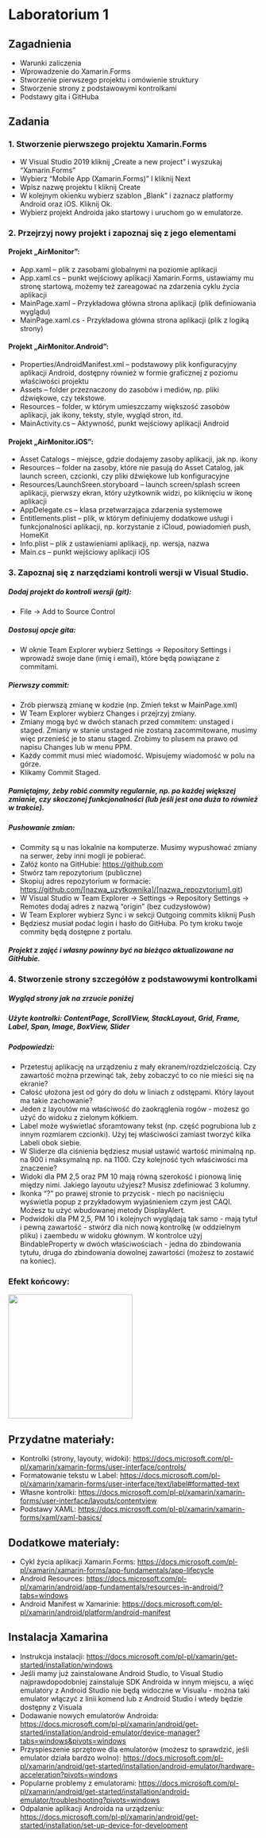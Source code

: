 # Laboratorium 1
## Zagadnienia
- Warunki zaliczenia
-	Wprowadzenie do Xamarin.Forms
-	Stworzenie pierwszego projektu i omówienie struktury
-	Stworzenie strony z podstawowymi kontrolkami
-	Podstawy gita i GitHuba

## Zadania
### 1.	Stworzenie pierwszego projektu Xamarin.Forms
- W Visual Studio 2019 kliknij „Create a new project” i wyszukaj “Xamarin.Forms”
- Wybierz “Mobile App (Xamarin.Forms)” I kliknij Next
- Wpisz nazwę projektu I kliknij Create
- W kolejnym okienku wybierz szablon „Blank” i zaznacz platformy Android oraz iOS. Kliknij Ok.
- Wybierz projekt Androida jako startowy i uruchom go w emulatorze.
### 2.	Przejrzyj nowy projekt i zapoznaj się z jego elementami
#### Projekt „AirMonitor”:
- App.xaml – plik z zasobami globalnymi na poziomie aplikacji
-	App.xaml.cs – punkt wejściowy aplikacji Xamarin.Forms, ustawiamy mu stronę startową, możemy też zareagować na zdarzenia cyklu życia aplikacji
- MainPage.xaml – Przykładowa główna strona aplikacji (plik definiowania wyglądu)
- MainPage.xaml.cs - Przykładowa główna strona aplikacji (plik z logiką strony)
#### Projekt „AirMonitor.Android”:
- Properties/AndroidManifest.xml – podstawowy plik konfiguracyjny aplikacji Android, dostępny również w formie graficznej z poziomu właściwości projektu
- Assets – folder przeznaczony do zasobów i mediów, np. pliki dźwiękowe, czy tekstowe.
-	Resources – folder, w którym umieszczamy większość zasobów aplikacji, jak ikony, teksty, style, wygląd stron, itd.
-	MainActivity.cs – Aktywność, punkt wejściowy aplikacji Android
#### Projekt „AirMonitor.iOS”:
-	Asset Catalogs – miejsce, gdzie dodajemy zasoby aplikacji, jak np. ikony
-	Resources – folder na zasoby, które nie pasują do Asset Catalog, jak launch screen, czcionki, czy pliki dźwiękowe lub konfiguracyjne
-	Resources/LaunchSreen.storyboard – launch screen/splash screen aplikacji, pierwszy ekran, który użytkownik widzi, po kliknięciu w ikonę aplikacji
-	AppDelegate.cs – klasa przetwarzająca zdarzenia systemowe
- Entitlements.plist – plik, w którym definiujemy dodatkowe usługi i funkcjonalności aplikacji, np. korzystanie z iCloud, powiadomień push, HomeKit
-	Info.plist – plik z ustawieniami aplikacji, np. wersja, nazwa
-	Main.cs – punkt wejściowy aplikacji iOS
### 3.	Zapoznaj się z narzędziami kontroli wersji w Visual Studio.
##### Dodaj projekt do kontroli wersji (git):
- File -> Add to Source Control
##### Dostosuj opcje gita:
- W oknie Team Explorer wybierz Settings -> Repository Settings i wprowadź swoje dane (imię i email), które będą powiązane z commitami.
##### Pierwszy commit:
- Zrób pierwszą zmianę w kodzie (np. Zmień tekst w MainPage.xml)
- W Team Explorer wybierz Changes i przejrzyj zmiany.
-	Zmiany mogą być w dwóch stanach przed commitem: unstaged i staged. Zmiany w stanie unstaged nie zostaną zacommitowane, musimy więc przenieść je to stanu staged. Zrobimy to plusem na prawo od napisu Changes lub w menu PPM.
- Każdy commit musi mieć wiadomość. Wpisujemy wiadomość w polu na górze.
- Klikamy Commit Staged.
##### Pamiętajmy, żeby robić commity regularnie, np. po każdej większej zmianie, czy skoczonej funkcjonalności (lub jeśli jest ona duża to również w trakcie).
##### Pushowanie zmian:
- Commity są u nas lokalnie na komputerze. Musimy wypushować zmiany na serwer, żeby inni mogli je pobierać.
- Załóż konto na GitHubie: https://github.com
- Stwórz tam repozytorium (publiczne)
- Skopiuj adres repozytorium w formacie: https://github.com/[nazwa_uzytkownika]/[nazwa_repozytorium].git)
-	W Visual Studio w Team Explorer -> Settings -> Repository Settings -> Remotes dodaj adres z nazwą “origin” (bez cudzysłowów)
-	W Team Explorer wybierz Sync i w sekcji Outgoing commits kliknij Push
-	Będziesz musiał podać login i hasło do GitHuba. Po tym kroku twoje commity będą dostępne z portalu.
##### Projekt z zajęć i własny powinny być na bieżąco aktualizowane na GitHubie.
### 4.	Stworzenie strony szczegółów z podstawowymi kontrolkami
##### Wygląd strony jak na zrzucie poniżej
##### Użyte kontrolki: ContentPage, ScrollView, StackLayout, Grid, Frame, Label, Span, Image, BoxView, Slider
##### Podpowiedzi:
- Przetestuj aplikację na urządzeniu z mały ekranem/rozdzielczością. Czy zawartość można przewinąć tak, żeby zobaczyć to co nie mieści się na ekranie?
- Całość ułożona jest od góry do dołu w liniach z odstępami. Który layout ma takie zachowanie?
- Jeden z layoutów ma właściwość do zaokrąglenia rogów - możesz go użyć do widoku z zielonym kółkiem.
- Label może wyświetlać sforamtowany tekst (np. część pogrubiona lub z innym rozmiarem czcionki). Użyj tej właściwości zamiast tworzyć kilka Labeli obok siebie.
- W Sliderze dla ciśnienia będziesz musiał ustawić wartość minimalną np. na 900 i maksymalną np. na 1100. Czy kolejność tych właściwości ma znaczenie?
-	Widoki dla PM 2,5 oraz PM 10 mają równą szerokość i pionową linię między nimi. Jakiego layoutu użyjesz? Musisz zdefiniować 3 kolumny.
-	Ikonka “?” po prawej stronie to przycisk - niech po naciśnięciu wyświetla popup z przykładowym wyjaśnieniem czym jest CAQI. Możesz tu użyć wbudowanej metody DisplayAlert.
-	Podwidoki dla PM 2,5, PM 10 i kolejnych wyglądają tak samo - mają tytuł i pewną zawartość - stwórz dla nich nową kontrolkę (w oddzielnym pliku) i zaembedu w widoku głównym. W kontrolce użyj BindableProperty w dwóch właściwościach - jedna do zbindowania tytułu, druga do zbindowania dowolnej zawartości (możesz to zostawić na koniec).

### Efekt końcowy: 
<img src="https://github.com/matteozajac/wsei-xamarin/blob/lab1/lab1_screen.png" width="250">

## Przydatne materiały: 
- Kontrolki (strony, layouty, widoki): https://docs.microsoft.com/pl-pl/xamarin/xamarin-forms/user-interface/controls/ 
- Formatowanie tekstu w Label: https://docs.microsoft.com/pl-pl/xamarin/xamarin-forms/user-interface/text/label#formatted-text 
- Własne kontrolki: https://docs.microsoft.com/pl-pl/xamarin/xamarin-forms/user-interface/layouts/contentview 
- Podstawy XAML: https://docs.microsoft.com/pl-pl/xamarin/xamarin-forms/xaml/xaml-basics/

## Dodatkowe materiały: 
- Cykl życia aplikacji Xamarin.Forms: https://docs.microsoft.com/pl-pl/xamarin/xamarin-forms/app-fundamentals/app-lifecycle 
- Android Resources: https://docs.microsoft.com/pl-pl/xamarin/android/app-fundamentals/resources-in-android/?tabs=windows 
- Android Manifest w Xamarinie: https://docs.microsoft.com/pl-pl/xamarin/android/platform/android-manifest

## Instalacja Xamarina
- Instrukcja instalacji: https://docs.microsoft.com/pl-pl/xamarin/get-started/installation/windows
- Jeśli mamy już zainstalowane Android Studio, to Visual Studio najprawdopodobniej zainstaluje SDK Androida w innym miejscu, a więc emulatory z Android Studio nie będą widoczne w Visualu - można taki emulator włączyć z linii komend lub z Android Studio i wtedy będzie dostępny z Visuala
- Dodawanie nowych emulatorów Androida: https://docs.microsoft.com/pl-pl/xamarin/android/get-started/installation/android-emulator/device-manager?tabs=windows&pivots=windows
- Przyspieszenie sprzętowe dla emulatorów (możesz to sprawdzić, jeśli emulator działa bardzo wolno): https://docs.microsoft.com/pl-pl/xamarin/android/get-started/installation/android-emulator/hardware-acceleration?pivots=windows
- Popularne problemy z emulatorami: https://docs.microsoft.com/pl-pl/xamarin/android/get-started/installation/android-emulator/troubleshooting?pivots=windows
- Odpalanie aplikacji Androida na urządzeniu: https://docs.microsoft.com/pl-pl/xamarin/android/get-started/installation/set-up-device-for-development
